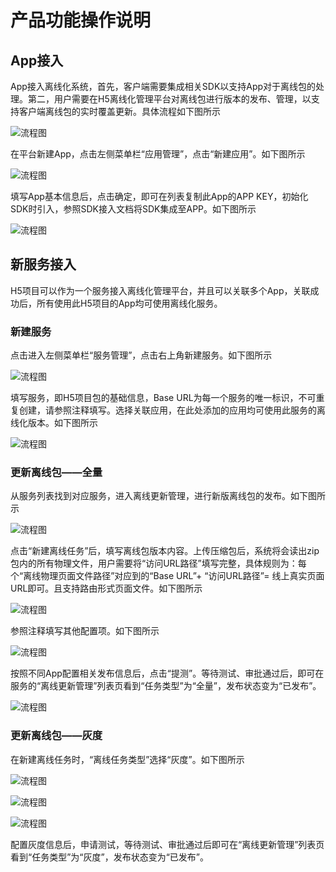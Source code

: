 # 产品功能操作说明

## App接入

App接入离线化系统，首先，客户端需要集成相关SDK以支持App对于离线包的处理。第二，用户需要在H5离线化管理平台对离线包进行版本的发布、管理，以支持客户端离线包的实时覆盖更新。具体流程如下图所示

![流程图](../../../../image/MPaas/H5-Offline/2.png)

在平台新建App，点击左侧菜单栏“应用管理”，点击“新建应用”。如下图所示

![流程图](../../../../image/MPaas/H5-Offline/3.png)

填写App基本信息后，点击确定，即可在列表复制此App的APP KEY，初始化SDK时引入，参照SDK接入文档将SDK集成至APP。如下图所示

![流程图](../../../../image/MPaas/H5-Offline/4.png)

## 新服务接入

H5项目可以作为一个服务接入离线化管理平台，并且可以关联多个App，关联成功后，所有使用此H5项目的App均可使用离线化服务。

### 新建服务

点击进入左侧菜单栏“服务管理”，点击右上角新建服务。如下图所示

![流程图](../../../../image/MPaas/H5-Offline/5.png)

填写服务，即H5项目包的基础信息，Base URL为每一个服务的唯一标识，不可重复创建，请参照注释填写。选择关联应用，在此处添加的应用均可使用此服务的离线化版本。如下图所示

![流程图](../../../../image/MPaas/H5-Offline/6.png)

### 更新离线包——全量

从服务列表找到对应服务，进入离线更新管理，进行新版离线包的发布。如下图所示

![流程图](../../../../image/MPaas/H5-Offline/7.png)

点击“新建离线任务”后，填写离线包版本内容。上传压缩包后，系统将会读出zip包内的所有物理文件，用户需要将“访问URL路径”填写完整，具体规则为：每个“离线物理页面文件路径”对应到的“Base URL”+ “访问URL路径”= 线上真实页面URL即可。且支持路由形式页面文件。如下图所示

![流程图](../../../../image/MPaas/H5-Offline/8.png)

参照注释填写其他配置项。如下图所示

![流程图](../../../../image/MPaas/H5-Offline/9.png)

按照不同App配置相关发布信息后，点击“提测”。等待测试、审批通过后，即可在服务的“离线更新管理”列表页看到“任务类型”为“全量”，发布状态变为“已发布”。

![流程图](../../../../image/MPaas/H5-Offline/10.png)

### 更新离线包——灰度

在新建离线任务时，“离线任务类型”选择“灰度”。如下图所示

![流程图](../../../../image/MPaas/H5-Offline/11.png)

![流程图](../../../../image/MPaas/H5-Offline/12.png)

![流程图](../../../../image/MPaas/H5-Offline/13.png)

配置灰度信息后，申请测试，等待测试、审批通过后即可在“离线更新管理”列表页看到“任务类型”为“灰度”，发布状态变为“已发布”。
